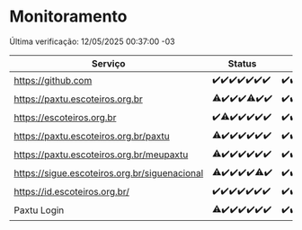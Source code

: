 # Monitoramento

Última verificação: 12/05/2025 00:37:00 -03

|Serviço|Status|Últimas 24h|
|---|---|---|
|https://github.com|<span title="2025-05-05: OK=23">✔️</span><span title="2025-05-06: OK=23">✔️</span><span title="2025-05-07: OK=23">✔️</span><span title="2025-05-08: OK=23">✔️</span><span title="2025-05-09: OK=23">✔️</span><span title="2025-05-10: OK=23">✔️</span><span title="2025-05-11: OK=3">✔️</span>|<span title="11/05/2025 01:12:00 -03 : 200">✔️</span><span title="11/05/2025 02:09:00 -03 : 200">✔️</span><span title="11/05/2025 03:12:00 -03 : 200">✔️</span><span title="11/05/2025 04:08:00 -03 : 200">✔️</span><span title="11/05/2025 05:11:00 -03 : 200">✔️</span><span title="11/05/2025 06:08:00 -03 : 200">✔️</span><span title="11/05/2025 07:08:00 -03 : 200">✔️</span><span title="11/05/2025 08:06:00 -03 : 200">✔️</span><span title="11/05/2025 09:15:00 -03 : 200">✔️</span><span title="11/05/2025 10:17:00 -03 : 200">✔️</span><span title="11/05/2025 11:07:00 -03 : 200">✔️</span><span title="11/05/2025 12:08:00 -03 : 200">✔️</span><span title="11/05/2025 13:09:00 -03 : 200">✔️</span><span title="11/05/2025 14:07:00 -03 : 200">✔️</span><span title="11/05/2025 15:11:00 -03 : 200">✔️</span><span title="11/05/2025 16:06:00 -03 : 200">✔️</span><span title="11/05/2025 17:09:00 -03 : 200">✔️</span><span title="11/05/2025 18:07:00 -03 : 200">✔️</span><span title="11/05/2025 19:08:00 -03 : 200">✔️</span><span title="11/05/2025 20:08:00 -03 : 200">✔️</span><span title="11/05/2025 21:50:00 -03 : 200">✔️</span><span title="11/05/2025 23:29:00 -03 : 200">✔️</span><span title="12/05/2025 00:37:00 -03 : 200">✔️</span>|
|https://paxtu.escoteiros.org.br|<span title="2025-05-05: OK=22, Falhas=1">⚠️</span><span title="2025-05-06: OK=23">✔️</span><span title="2025-05-07: OK=23">✔️</span><span title="2025-05-08: OK=23">✔️</span><span title="2025-05-09: OK=22, Falhas=1">⚠️</span><span title="2025-05-10: OK=23">✔️</span><span title="2025-05-11: OK=3">✔️</span>|<span title="11/05/2025 01:12:00 -03 : 200">✔️</span><span title="11/05/2025 02:09:00 -03 : 200">✔️</span><span title="11/05/2025 03:12:00 -03 : 200">✔️</span><span title="11/05/2025 04:08:00 -03 : 200">✔️</span><span title="11/05/2025 05:11:00 -03 : 200">✔️</span><span title="11/05/2025 06:08:00 -03 : 200">✔️</span><span title="11/05/2025 07:08:00 -03 : 200">✔️</span><span title="11/05/2025 08:06:00 -03 : 200">✔️</span><span title="11/05/2025 09:15:00 -03 : 200">✔️</span><span title="11/05/2025 10:17:00 -03 : 200">✔️</span><span title="11/05/2025 11:07:00 -03 : 200">✔️</span><span title="11/05/2025 12:08:00 -03 : 200">✔️</span><span title="11/05/2025 13:09:00 -03 : 200">✔️</span><span title="11/05/2025 14:07:00 -03 : 200">✔️</span><span title="11/05/2025 15:11:00 -03 : 200">✔️</span><span title="11/05/2025 16:06:00 -03 : 200">✔️</span><span title="11/05/2025 17:09:00 -03 : 200">✔️</span><span title="11/05/2025 18:07:00 -03 : 200">✔️</span><span title="11/05/2025 19:08:00 -03 : 200">✔️</span><span title="11/05/2025 20:08:00 -03 : 200">✔️</span><span title="11/05/2025 21:50:00 -03 : 200">✔️</span><span title="11/05/2025 23:29:00 -03 : 200">✔️</span><span title="12/05/2025 00:37:00 -03 : 200">✔️</span>|
|https://escoteiros.org.br|<span title="2025-05-05: OK=23">✔️</span><span title="2025-05-06: OK=22, Falhas=1">⚠️</span><span title="2025-05-07: OK=23">✔️</span><span title="2025-05-08: OK=23">✔️</span><span title="2025-05-09: OK=23">✔️</span><span title="2025-05-10: OK=23">✔️</span><span title="2025-05-11: OK=3">✔️</span>|<span title="11/05/2025 01:12:00 -03 : 200">✔️</span><span title="11/05/2025 02:09:00 -03 : 200">✔️</span><span title="11/05/2025 03:12:00 -03 : 200">✔️</span><span title="11/05/2025 04:08:00 -03 : 200">✔️</span><span title="11/05/2025 05:11:00 -03 : 200">✔️</span><span title="11/05/2025 06:08:00 -03 : 200">✔️</span><span title="11/05/2025 07:08:00 -03 : 200">✔️</span><span title="11/05/2025 08:06:00 -03 : 200">✔️</span><span title="11/05/2025 09:15:00 -03 : 200">✔️</span><span title="11/05/2025 10:17:00 -03 : 200">✔️</span><span title="11/05/2025 11:07:00 -03 : 200">✔️</span><span title="11/05/2025 12:08:00 -03 : 200">✔️</span><span title="11/05/2025 13:09:00 -03 : 200">✔️</span><span title="11/05/2025 14:07:00 -03 : 200">✔️</span><span title="11/05/2025 15:11:00 -03 : 200">✔️</span><span title="11/05/2025 16:06:00 -03 : 200">✔️</span><span title="11/05/2025 17:09:00 -03 : 200">✔️</span><span title="11/05/2025 18:07:00 -03 : 200">✔️</span><span title="11/05/2025 19:08:00 -03 : 200">✔️</span><span title="11/05/2025 20:08:00 -03 : 200">✔️</span><span title="11/05/2025 21:50:00 -03 : 200">✔️</span><span title="11/05/2025 23:29:00 -03 : 200">✔️</span><span title="12/05/2025 00:37:00 -03 : 200">✔️</span>|
|https://paxtu.escoteiros.org.br/paxtu|<span title="2025-05-05: OK=22, Falhas=1">⚠️</span><span title="2025-05-06: OK=23">✔️</span><span title="2025-05-07: OK=23">✔️</span><span title="2025-05-08: OK=23">✔️</span><span title="2025-05-09: OK=23">✔️</span><span title="2025-05-10: OK=23">✔️</span><span title="2025-05-11: OK=3">✔️</span>|<span title="11/05/2025 01:12:00 -03 : 200">✔️</span><span title="11/05/2025 02:09:00 -03 : 200">✔️</span><span title="11/05/2025 03:12:00 -03 : 200">✔️</span><span title="11/05/2025 04:08:00 -03 : 200">✔️</span><span title="11/05/2025 05:11:00 -03 : 200">✔️</span><span title="11/05/2025 06:08:00 -03 : 200">✔️</span><span title="11/05/2025 07:08:00 -03 : 200">✔️</span><span title="11/05/2025 08:06:00 -03 : 200">✔️</span><span title="11/05/2025 09:15:00 -03 : 200">✔️</span><span title="11/05/2025 10:17:00 -03 : 200">✔️</span><span title="11/05/2025 11:07:00 -03 : 200">✔️</span><span title="11/05/2025 12:08:00 -03 : 200">✔️</span><span title="11/05/2025 13:09:00 -03 : 200">✔️</span><span title="11/05/2025 14:07:00 -03 : 200">✔️</span><span title="11/05/2025 15:11:00 -03 : 200">✔️</span><span title="11/05/2025 16:06:00 -03 : 200">✔️</span><span title="11/05/2025 17:09:00 -03 : 200">✔️</span><span title="11/05/2025 18:07:00 -03 : 200">✔️</span><span title="11/05/2025 19:08:00 -03 : 200">✔️</span><span title="11/05/2025 20:08:00 -03 : 200">✔️</span><span title="11/05/2025 21:50:00 -03 : 200">✔️</span><span title="11/05/2025 23:29:00 -03 : 200">✔️</span><span title="12/05/2025 00:37:00 -03 : 200">✔️</span>|
|https://paxtu.escoteiros.org.br/meupaxtu|<span title="2025-05-05: OK=22, Falhas=1">⚠️</span><span title="2025-05-06: OK=23">✔️</span><span title="2025-05-07: OK=23">✔️</span><span title="2025-05-08: OK=23">✔️</span><span title="2025-05-09: OK=23">✔️</span><span title="2025-05-10: OK=23">✔️</span><span title="2025-05-11: OK=3">✔️</span>|<span title="11/05/2025 01:12:00 -03 : 200">✔️</span><span title="11/05/2025 02:09:00 -03 : 200">✔️</span><span title="11/05/2025 03:12:00 -03 : 200">✔️</span><span title="11/05/2025 04:08:00 -03 : 200">✔️</span><span title="11/05/2025 05:11:00 -03 : 200">✔️</span><span title="11/05/2025 06:08:00 -03 : 200">✔️</span><span title="11/05/2025 07:08:00 -03 : 200">✔️</span><span title="11/05/2025 08:06:00 -03 : 200">✔️</span><span title="11/05/2025 09:15:00 -03 : 200">✔️</span><span title="11/05/2025 10:17:00 -03 : 200">✔️</span><span title="11/05/2025 11:07:00 -03 : 200">✔️</span><span title="11/05/2025 12:08:00 -03 : 200">✔️</span><span title="11/05/2025 13:09:00 -03 : 200">✔️</span><span title="11/05/2025 14:07:00 -03 : 200">✔️</span><span title="11/05/2025 15:11:00 -03 : 200">✔️</span><span title="11/05/2025 16:06:00 -03 : 200">✔️</span><span title="11/05/2025 17:09:00 -03 : 200">✔️</span><span title="11/05/2025 18:07:00 -03 : 200">✔️</span><span title="11/05/2025 19:08:00 -03 : 200">✔️</span><span title="11/05/2025 20:08:00 -03 : 200">✔️</span><span title="11/05/2025 21:50:00 -03 : 200">✔️</span><span title="11/05/2025 23:29:00 -03 : 200">✔️</span><span title="12/05/2025 00:37:00 -03 : 200">✔️</span>|
|https://sigue.escoteiros.org.br/siguenacional|<span title="2025-05-05: OK=22, Falhas=1">⚠️</span><span title="2025-05-06: OK=23">✔️</span><span title="2025-05-07: OK=23">✔️</span><span title="2025-05-08: OK=23">✔️</span><span title="2025-05-09: OK=23">✔️</span><span title="2025-05-10: OK=22, Falhas=1">⚠️</span><span title="2025-05-11: OK=3">✔️</span>|<span title="11/05/2025 01:12:00 -03 : 200">✔️</span><span title="11/05/2025 02:09:00 -03 : 200">✔️</span><span title="11/05/2025 03:12:00 -03 : 200">✔️</span><span title="11/05/2025 04:08:00 -03 : 200">✔️</span><span title="11/05/2025 05:11:00 -03 : 200">✔️</span><span title="11/05/2025 06:08:00 -03 : 200">✔️</span><span title="11/05/2025 07:08:00 -03 : 200">✔️</span><span title="11/05/2025 08:06:00 -03 : 200">✔️</span><span title="11/05/2025 09:15:00 -03 : 200">✔️</span><span title="11/05/2025 10:17:00 -03 : 200">✔️</span><span title="11/05/2025 11:07:00 -03 : 200">✔️</span><span title="11/05/2025 12:08:00 -03 : 200">✔️</span><span title="11/05/2025 13:09:00 -03 : 200">✔️</span><span title="11/05/2025 14:07:00 -03 : 200">✔️</span><span title="11/05/2025 15:11:00 -03 : 200">✔️</span><span title="11/05/2025 16:06:00 -03 : 200">✔️</span><span title="11/05/2025 17:09:00 -03 : 200">✔️</span><span title="11/05/2025 18:07:00 -03 : 200">✔️</span><span title="11/05/2025 19:08:00 -03 : 200">✔️</span><span title="11/05/2025 20:08:00 -03 : 200">✔️</span><span title="11/05/2025 21:50:00 -03 : 200">✔️</span><span title="11/05/2025 23:29:00 -03 : 200">✔️</span><span title="12/05/2025 00:37:00 -03 : 200">✔️</span>|
|https://id.escoteiros.org.br/|<span title="2025-05-05: OK=23">✔️</span><span title="2025-05-06: OK=23">✔️</span><span title="2025-05-07: OK=23">✔️</span><span title="2025-05-08: OK=23">✔️</span><span title="2025-05-09: OK=23">✔️</span><span title="2025-05-10: OK=23">✔️</span><span title="2025-05-11: OK=3">✔️</span>|<span title="11/05/2025 01:12:00 -03 : 200">✔️</span><span title="11/05/2025 02:09:00 -03 : 200">✔️</span><span title="11/05/2025 03:12:00 -03 : 200">✔️</span><span title="11/05/2025 04:08:00 -03 : 200">✔️</span><span title="11/05/2025 05:11:00 -03 : 200">✔️</span><span title="11/05/2025 06:08:00 -03 : 200">✔️</span><span title="11/05/2025 07:08:00 -03 : 200">✔️</span><span title="11/05/2025 08:06:00 -03 : 200">✔️</span><span title="11/05/2025 09:15:00 -03 : 200">✔️</span><span title="11/05/2025 10:17:00 -03 : 200">✔️</span><span title="11/05/2025 11:07:00 -03 : 200">✔️</span><span title="11/05/2025 12:08:00 -03 : 200">✔️</span><span title="11/05/2025 13:09:00 -03 : 200">✔️</span><span title="11/05/2025 14:07:00 -03 : 200">✔️</span><span title="11/05/2025 15:11:00 -03 : 200">✔️</span><span title="11/05/2025 16:06:00 -03 : 200">✔️</span><span title="11/05/2025 17:09:00 -03 : 200">✔️</span><span title="11/05/2025 18:07:00 -03 : 200">✔️</span><span title="11/05/2025 19:08:00 -03 : 200">✔️</span><span title="11/05/2025 20:08:00 -03 : 200">✔️</span><span title="11/05/2025 21:50:00 -03 : 200">✔️</span><span title="11/05/2025 23:29:00 -03 : 200">✔️</span><span title="12/05/2025 00:37:00 -03 : 200">✔️</span>|
|Paxtu Login|<span title="2025-05-05: OK=22, Falhas=1">⚠️</span><span title="2025-05-06: OK=23">✔️</span><span title="2025-05-07: OK=23">✔️</span><span title="2025-05-08: OK=23">✔️</span><span title="2025-05-09: OK=23">✔️</span><span title="2025-05-10: OK=23">✔️</span><span title="2025-05-11: OK=3">✔️</span>|<span title="11/05/2025 01:12:00 -03 : 200">✔️</span><span title="11/05/2025 02:09:00 -03 : 200">✔️</span><span title="11/05/2025 03:12:00 -03 : 200">✔️</span><span title="11/05/2025 04:08:00 -03 : 200">✔️</span><span title="11/05/2025 05:11:00 -03 : 200">✔️</span><span title="11/05/2025 06:08:00 -03 : 200">✔️</span><span title="11/05/2025 07:08:00 -03 : 200">✔️</span><span title="11/05/2025 08:06:00 -03 : 200">✔️</span><span title="11/05/2025 09:15:00 -03 : 200">✔️</span><span title="11/05/2025 10:17:00 -03 : 200">✔️</span><span title="11/05/2025 11:07:00 -03 : 200">✔️</span><span title="11/05/2025 12:08:00 -03 : 200">✔️</span><span title="11/05/2025 13:09:00 -03 : 200">✔️</span><span title="11/05/2025 14:07:00 -03 : 200">✔️</span><span title="11/05/2025 15:11:00 -03 : 200">✔️</span><span title="11/05/2025 16:06:00 -03 : 200">✔️</span><span title="11/05/2025 17:09:00 -03 : 200">✔️</span><span title="11/05/2025 18:07:00 -03 : 200">✔️</span><span title="11/05/2025 19:08:00 -03 : 200">✔️</span><span title="11/05/2025 20:08:00 -03 : 200">✔️</span><span title="11/05/2025 21:50:00 -03 : 200">✔️</span><span title="11/05/2025 23:29:00 -03 : 200">✔️</span><span title="12/05/2025 00:37:00 -03 : 200">✔️</span>|
